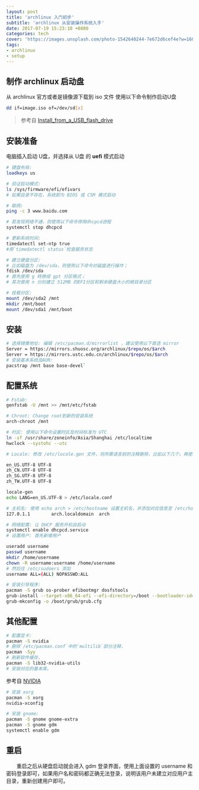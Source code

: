 ```yaml
---
layout: post
title: 'archlinux 入门初步'
subtitle: 'archlinux 从安装操作系统入手'
date: 2017-07-19 15:23:10 +0800
categories: tech
cover: 'https://images.unsplash.com/photo-1542640244-7e672d6cef4e?w=1600&h=900'
tags: 
- archlinux 
- setup
---
```


## 制作 archlinux 启动盘

从 archlinux 官方或者是镜像源下载到 iso 文件
使用以下命令制作启动U盘

```bash
dd if=image.iso of=/dev/sd[x]
```
> 参考自 [Install_from_a_USB_flash_drive](https://wiki.archlinux.org/index.php/USB_flash_installation_media)

## 安装准备

电脑插入启动 U盘，并选择从 U盘 的 **uefi** 模式启动

```bash
# 键盘布局:
loadkeys us

# 验证启动模式: 
ls /sys/firmware/efi/efivars
# 如果目录不存在，系统即为 BIOS 或 CSM 模式启动

# 联网:
ping -c 3 www.baidu.com

# 若发现网络不通，则使用以下命令停用dhcpcd进程
systemctl stop dhcpcd

# 更新系统时间: 
timedatectl set-ntp true
#用`timedatectl status`检查服务状态

# 建立硬盘分区:
# 比如磁盘为 /dev/sda，则使用以下命令对磁盘进行操作；
fdisk /dev/sda
# 首先使用 g 转换成 gpt 分区格式；
# 其次使用 n 分别建立 512MB 的EFI分区和剩余硬盘大小的根目录分区

# 挂载分区: 
mount /dev/sda2 /mnt
mkdir /mnt/boot
mount /dev/sda1 /mnt/boot
```

## 安装

```bash
# 选择镜像地址: 编辑 /etc/pacman.d/mirrorlist ，建议使用以下首选 mirror
Server = https://mirrors.shuosc.org/archlinux/$repo/os/$arch
Server = https://mirrors.ustc.edu.cn/archlinux/$repo/os/$arch
# 安装基本系统及AUR: 
pacstrap /mnt base base-devel`
```

## 配置系统

```bash
# Fstab: 
genfstab -U /mnt >> /mnt/etc/fstab

# Chroot: Change root到新的安装系统
arch-chroot /mnt

# 时区: 使用以下命令设置时区及时间标准为 UTC
ln -sf /usr/share/zoneinfo/Asia/Shanghai /etc/localtime
hwclock --systohc --utc

# Locale: 修改 /etc/locale.gen 文件，将所需语言前的注释删除，比如以下几个，再使用 locale-gen 生成locale配置文件，并提交默认语言

en_US.UTF-8 UTF-8
zh_CN.UTF-8 UTF-8
zh_SG.UTF-8 UTF-8
zh_TW.UTF-8 UTF-8

locale-gen
echo LANG=en_US.UTF-8 > /etc/locale.conf

# 主机名: 使用 echo arch > /etc/hostname 设置主机名，并添加对应信息至 /etc/hosts，如下所示：
127.0.1.1        arch.localdomain  arch

# 网络配置: 让 DHCP 服务开机自启动
systemctl enable dhcpcd.service 
# 设置用户: 首先新增用户

useradd username
passwd username
mkdir /home/username
chown -R username:username /home/username
# 然后往 /etc/sudoers 添加
username ALL=(ALL) NOPASSWD:ALL

# 安装引导程序: 
pacman -S grub os-prober efibootmgr dosfstools
grub-install --target-x86_64-efi --efi-directory=/boot --bootloader-id=grub --recheck
grub-mkconfig -o /boot/grub/grub.cfg
```

## 其他配置

```bash
# 配置显卡: 
pacman -S nvidia
# 删除`/etc/pacman.conf`中的`multilib`部分注释，
pacman -Syy
# 刷新软件缓存，
pacman -S lib32-nvidia-utils
# 安装对应的基本库。
```
参考自 [NVIDIA](https://wiki.archlinux.org/index.php/NVIDIA)

```bash
# 安装 xorg
pacman -S xorg
nvidia-xconfig

# 安装 gnome: 
pacman -S gnome gnome-extra
pacman -S gnome gdm
systemctl enable gdm
```

## 重启

&emsp;&emsp;重启之后从硬盘启动就会进入 gdm 登录界面，使用上面设置的 username 和密码登录即可，如果用户名和密码都正确无法登录，说明该用户未建立对应用户主目录，重新创建用户即可。